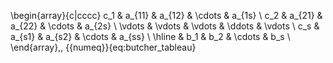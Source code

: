   \begin{array}{c|cccc}
    c_1 & a_{11} & a_{12} & \cdots & a_{1s} \\
    c_2 & a_{21} & a_{22} & \cdots & a_{2s} \\
    \vdots & \vdots & \vdots & \ddots & \vdots \\
    c_s & a_{s1} & a_{s2} & \cdots & a_{ss} \\ \hline
        & b_1 & b_2 & \cdots & b_s \\
  \end{array}\,,
  {{numeq}}{eq:butcher_tableau}

